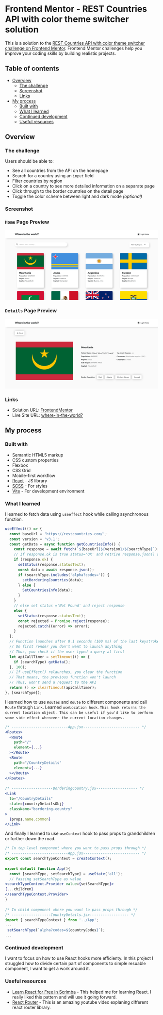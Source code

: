 # Frontend Mentor - REST Countries API with color theme switcher solution

This is a solution to the [REST Countries API with color theme switcher challenge on Frontend Mentor](https://www.frontendmentor.io/challenges/rest-countries-api-with-color-theme-switcher-5cacc469fec04111f7b848ca). Frontend Mentor challenges help you improve your coding skills by building realistic projects.

## Table of contents

- [Overview](#overview)
  - [The challenge](#the-challenge)
  - [Screenshot](#screenshot)
  - [Links](#links)
- [My process](#my-process)
  - [Built with](#built-with)
  - [What I learned](#what-i-learned)
  - [Continued development](#continued-development)
  - [Useful resources](#useful-resources)

## Overview

### The challenge

Users should be able to:

- See all countries from the API on the homepage
- Search for a country using an `input` field
- Filter countries by region
- Click on a country to see more detailed information on a separate page
- Click through to the border countries on the detail page
- Toggle the color scheme between light and dark mode _(optional)_

### Screenshot

### `Home` Page Preview

![](public/screenshots/where-inthe-world-home.png)

### `Details` Page Preview

![](public/screenshots/where-inthe-world-details.png)

### Links

- Solution URL: [FrontendMentor](https://your-solution-url.com)
- Live Site URL: [where-in-the-world?](https://where-in-the-world-taupe.vercel.app/)

## My process

### Built with

- Semantic HTML5 markup
- CSS custom properties
- Flexbox
- CSS Grid
- Mobile-first workflow
- [React](https://reactjs.org/) - JS library
- [SCSS](https://sass-lang.com/) - For styles
- [Vite](https://vitejs.dev/) - For development environment

### What I learned

I learned to fetch data using `useeffect` hook while calling asynchronous function.

```jsx
useEffect(() => {
  const baseUrl = 'https://restcountries.com/';
  const version = 'v3.1';
  const getData = async function getCountriesInfo() {
    const response = await fetch(`${baseUrl}${version}/${searchType}`);
    // If response.ok is true status='OK' and retrive response.json() and set it to countriesinfo
    if (response.ok) {
      setStatus(response.statusText);
      const data = await response.json();
      if (searchType.includes('alpha?codes=')) {
        setBorderingCountries(data);
      } else {
        SetCountriesInfo(data);
      }
    }
    // else set status ='Not Found' and reject response
    else {
      setStatus(response.statusText);
      const rejected = Promise.reject(response);
      rejected.catch((error) => error);
    }
  };
  // Function launches after 0.1 seconds (100 ms) of the last keystroke
  // On first render you don't want to launch anything
  // Thus, you check if the user typed a query at first
  let apiCallTimer = setTimeout(() => {
    if (searchType) getData();
  }, 100);
  // If useEffect() relaunches, you clear the function
  // That means, the previous function won't launch
  // Thus, won't send a request to the API
  return () => clearTimeout(apiCallTimer);
}, [searchType]);
```

I learned how to use `Routes` and `Route` to different components and call `Route` through `Link`.
Learned `useLocation hook`. `This hook returns the current location object. This can be useful if you'd like to perform some side effect whenever the current location changes.`

```jsx
/* --------------------------App.jsx-------------------------- */
<Routes>
  <Route
    path="/"
    element={...}
  ></Route>
  <Route
    path="/CountryDetails"
    element={...}
  ></Route>
</Routes>

/* -------------------BorderingCountry.jsx------------------- */
<Link
  to="/CountryDetails"
  state={countryDetailsObj}
  className="bordering-country"
>
  {props.name.common}
</Link>
```

And finally I learned to use `useContext` hook to pass props to grandchildren or further down the road.

```jsx
/* In top level component where you want to pass props through */
/* --------------------------App.jsx-------------------------- */
export const searchTypeContext = createContext();

export default function App(){
  const [searchType, setSearchType] = useState('all');
  // Passing setSearchType as value
<searchTypeContext.Provider value={setSearchType}>
{...children}
</searchTypeContext.Provider>
}

/* In child component where you want to pass props through */
/* ------------------CountryDetails.jsx------------------ */
import { searchTypeContext } from '../App';
...
 setSearchType(`alpha?codes=${countryCodes}`);
...

```

### Continued development

I want to focus on how to use React hooks more efficienty. In this project I struggled how to divide certain part of components to simple resuable component, I want to get a work around it.

### Useful resources

- [Learn React for Free in Scrimba](https://scrimba.com/learn/learnreact) - This helped me for learning React. I really liked this pattern and will use it going forward.
- [React Router](https://www.youtube.com/watch?v=Ul3y1LXxzdU) - This is an amazing youtube video explaning different react router library.
